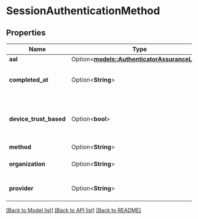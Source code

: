 # SessionAuthenticationMethod

## Properties

Name | Type | Description | Notes
------------ | ------------- | ------------- | -------------
**aal** | Option<[**models::AuthenticatorAssuranceLevel**](authenticatorAssuranceLevel.md)> |  | [optional]
**completed_at** | Option<**String**> | When the authentication challenge was completed. | [optional]
**device_trust_based** | Option<**bool**> | DeviceTrustBased indicates that this authentication method was added due to device trust | [optional]
**method** | Option<**String**> |  | [optional]
**organization** | Option<**String**> | The Organization id used for authentication | [optional]
**provider** | Option<**String**> | OIDC or SAML provider id used for authentication | [optional]

[[Back to Model list]](../README.md#documentation-for-models) [[Back to API list]](../README.md#documentation-for-api-endpoints) [[Back to README]](../README.md)


